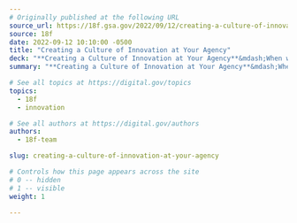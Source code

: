 ```yaml
---
# Originally published at the following URL
source_url: https://18f.gsa.gov/2022/09/12/creating-a-culture-of-innovation
source: 18f
date: 2022-09-12 10:10:00 -0500
title: "Creating a Culture of Innovation at Your Agency"
deck: "**Creating a Culture of Innovation at Your Agency**&mdash;When we talk about innovation in government tech, what do we mean? During a recent project, 18F partnered with a government innovation lab to help them understand the impact innovation can have at their organization."
summary: "**Creating a Culture of Innovation at Your Agency**&mdash;When we talk about innovation in government tech, what do we mean? During a recent project, 18F partnered with a government innovation lab to help them understand the impact innovation can have at their organization."

# See all topics at https://digital.gov/topics
topics:
  - 18f
  - innovation

# See all authors at https://digital.gov/authors
authors:
  - 18f-team

slug: creating-a-culture-of-innovation-at-your-agency

# Controls how this page appears across the site
# 0 -- hidden
# 1 -- visible
weight: 1

---
```

